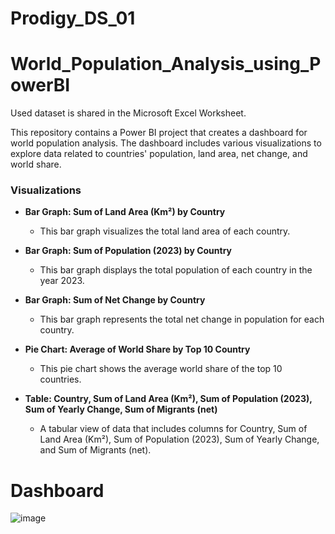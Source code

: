 # Prodigy_DS_01
# World_Population_Analysis_using_PowerBI
Used dataset is shared in the Microsoft Excel Worksheet.

This repository contains a Power BI project that creates a dashboard for world population analysis. The dashboard includes various visualizations to explore data related to countries' population, land area, net change, and world share.

### Visualizations

- **Bar Graph: Sum of Land Area (Km²) by Country**
  - This bar graph visualizes the total land area of each country.

- **Bar Graph: Sum of Population (2023) by Country**
  - This bar graph displays the total population of each country in the year 2023.

- **Bar Graph: Sum of Net Change by Country**
  - This bar graph represents the total net change in population for each country.

- **Pie Chart: Average of World Share by Top 10 Country**
  - This pie chart shows the average world share of the top 10 countries.

- **Table: Country, Sum of Land Area (Km²), Sum of Population (2023), Sum of Yearly Change, Sum of Migrants (net)**
  - A tabular view of data that includes columns for Country, Sum of Land Area (Km²), Sum of Population (2023), Sum of Yearly Change, and Sum of Migrants (net).

# Dashboard
![image](https://github.com/NigYash/World_Population_Analysis_using_PowerBI/assets/125470058/8bde55fa-065b-439e-a620-11acf1e8a89d)

